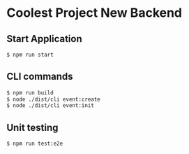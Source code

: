 # Coolest Project New Backend

## Start Application
```bash
$ npm run start
```

## CLI commands
```bash
$ npm run build
$ node ./dist/cli event:create 
$ node ./dist/cli event:init
```

## Unit testing
```bash
$ npm run test:e2e
```